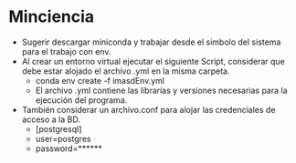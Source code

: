# Minciencia
* Sugerir descargar miniconda y trabajar desde el simbolo del sistema para el trabajo con env.
* Al crear un entorno virtual ejecutar el siguiente Script, considerar que debe estar alojado el archivo .yml en la misma carpeta.
    * conda env create -f imasdEnv.yml
    * El archivo .yml contiene las librarías y versiones necesarias para la ejecución del programa.
* También considerar un archivo.conf para alojar las credenciales de acceso a la BD.
    * [postgresql]
    * user=postgres
    * password=******